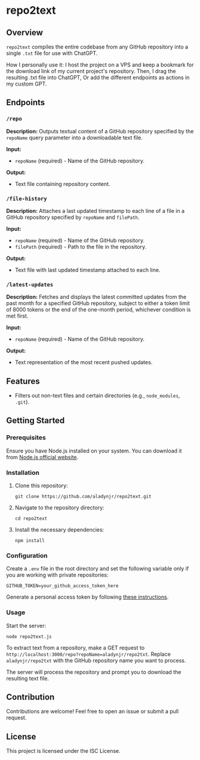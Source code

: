 
# repo2text

## Overview

`repo2text` compiles the entire codebase from any GitHub repository into a single `.txt` file for use with ChatGPT.


How I personally use it: I host the project on a VPS and keep a bookmark for the download link of my current project's repository. Then, I drag the resulting .txt file into ChatGPT, Or add the different endpoints as actions in my custom GPT.
## Endpoints

### `/repo`

**Description:** 
Outputs textual content of a GitHub repository specified by the `repoName` query parameter into a downloadable text file.

**Input:**
- `repoName` (required) - Name of the GitHub repository.

**Output:**
- Text file containing repository content.

### `/file-history`

**Description:** 
Attaches a last updated timestamp to each line of a file in a GitHub repository specified by `repoName` and `filePath`.

**Input:**
- `repoName` (required) - Name of the GitHub repository.
- `filePath` (required) - Path to the file in the repository.

**Output:**
- Text file with last updated timestamp attached to each line.

### `/latest-updates`

**Description:** 
Fetches and displays the latest committed updates from the past month for a specified GitHub repository, subject to either a token limit of 8000 tokens or the end of the one-month period, whichever condition is met first.

**Input:**
- `repoName` (required) - Name of the GitHub repository.

**Output:**
- Text representation of the most recent pushed updates.



## Features

- Filters out non-text files and certain directories (e.g., `node_modules`, `.git`).

## Getting Started

### Prerequisites

Ensure you have Node.js installed on your system. You can download it from [Node.js official website](https://nodejs.org/).

### Installation

1. Clone this repository:
   ```
   git clone https://github.com/aladynjr/repo2text.git
   ```
2. Navigate to the repository directory:
   ```
   cd repo2text
   ```
3. Install the necessary dependencies:
   ```
   npm install
   ```

### Configuration

Create a `.env` file in the root directory and set the following variable only if you are working with private repositories:
```
GITHUB_TOKEN=your_github_access_token_here
```
Generate a personal access token by following [these instructions](https://docs.github.com/en/authentication/keeping-your-account-and-data-secure/creating-a-personal-access-token).

### Usage

Start the server:
```
node repo2text.js
```
To extract text from a repository, make a GET request to `http://localhost:3000/repo?repoName=aladynjr/repo2txt`. Replace `aladynjr/repo2txt` with the GitHub repository name you want to process.

The server will process the repository and prompt you to download the resulting text file.

## Contribution

Contributions are welcome! Feel free to open an issue or submit a pull request.

## License

This project is licensed under the ISC License.
